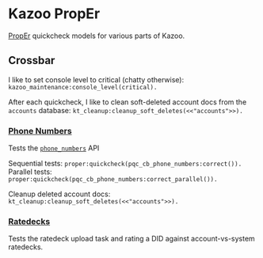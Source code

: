 # Kazoo PropEr

[PropEr](http://proper.softlab.ntua.gr/) quickcheck models for various parts of Kazoo.

## Crossbar

I like to set console level to critical (chatty otherwise): `kazoo_maintenance:console_level(critical).`

After each quickcheck, I like to clean soft-deleted account docs from the `accounts` database: `kt_cleanup:cleanup_soft_deletes(<<"accounts">>).`

### [Phone Numbers](src/pqc_cb_phone_numbers.erl)

Tests the [`phone_numbers`](../../applications/crossbar/doc/phone_numbers.md) API

Sequential tests: `proper:quickcheck(pqc_cb_phone_numbers:correct()).`
Parallel tests: `proper:quickcheck(pqc_cb_phone_numbers:correct_parallel()).`

Cleanup deleted account docs: `kt_cleanup:cleanup_soft_deletes(<<"accounts">>).`

### [Ratedecks](src/pqc_cb_rates.erl)

Tests the ratedeck upload task and rating a DID against account-vs-system ratedecks.
